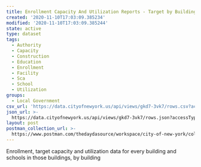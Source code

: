 ```yaml
---
title: Enrollment Capacity And Utilization Reports - Target by Building
created: '2020-11-10T17:03:09.385234'
modified: '2020-11-10T17:03:09.385244'
state: active
type: dataset
tags:
  - Authority
  - Capacity
  - Construction
  - Education
  - Enrollment
  - Facility
  - Sca
  - School
  - Utilization
groups:
  - Local Government
csv_url: 'https://data.cityofnewyork.us/api/views/gkd7-3vk7/rows.csv?accessType=DOWNLOAD'
json_url: >-
  https://data.cityofnewyork.us/api/views/gkd7-3vk7/rows.json?accessType=DOWNLOAD
layout: post
postman_collection_url: >-
  https://www.postman.com/thedaydasource/workspace/city-of-new-york/collection/15909983-a1f35dfe-44b0-474f-a068-cf99e94ddd8c
---
```

Enrollment, target capacity and utilization data for every building and schools in those buildings, by building
